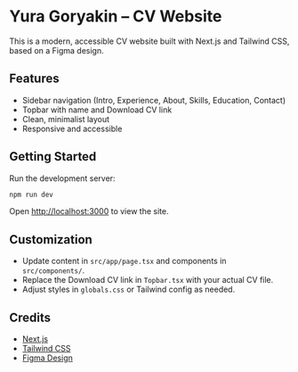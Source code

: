 # Yura Goryakin – CV Website

This is a modern, accessible CV website built with Next.js and Tailwind CSS, based on a Figma design.

## Features

- Sidebar navigation (Intro, Experience, About, Skills, Education, Contact)
- Topbar with name and Download CV link
- Clean, minimalist layout
- Responsive and accessible

## Getting Started

Run the development server:

```bash
npm run dev
```

Open [http://localhost:3000](http://localhost:3000) to view the site.

## Customization

- Update content in `src/app/page.tsx` and components in `src/components/`.
- Replace the Download CV link in `Topbar.tsx` with your actual CV file.
- Adjust styles in `globals.css` or Tailwind config as needed.

## Credits

- [Next.js](https://nextjs.org)
- [Tailwind CSS](https://tailwindcss.com)
- [Figma Design](https://www.figma.com/design/1C9CoWqRpRqMTswpAwyFpZ/Untitled?node-id=1-2744)
